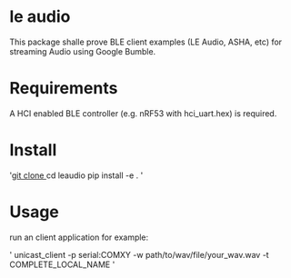 # le audio
This package shalle prove BLE client examples (LE Audio, ASHA, etc) for streaming Audio using Google Bumble.

# Requirements
A HCI enabled BLE controller (e.g. nRF53 with hci_uart.hex) is required.

# Install
'[git clone ](https://github.com/markusjellitsch/leaudio.git)
cd leaudio
pip install -e .
'

# Usage
run an client application for example:

' 
unicast_client -p serial:COMXY -w path/to/wav/file/your_wav.wav -t COMPLETE_LOCAL_NAME 
'
